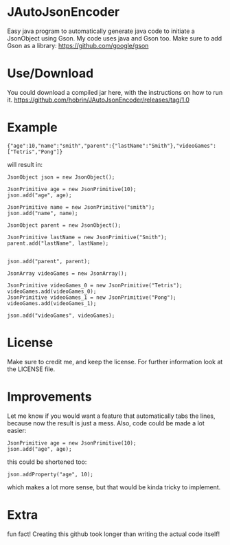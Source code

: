 # JAutoJsonEncoder
Easy java program to automatically generate java code to initiate a JsonObject using Gson. My code uses java and Gson too. Make sure to add Gson as a library: https://github.com/google/gson

# Use/Download
You could download a compiled jar here, with the instructions on how to run it.
https://github.com/hobrin/JAutoJsonEncoder/releases/tag/1.0

# Example
```
{"age":10,"name":"smith","parent":{"lastName":"Smith"},"videoGames":["Tetris","Pong"]}
```
will result in:
```
JsonObject json = new JsonObject();

JsonPrimitive age = new JsonPrimitive(10);
json.add("age", age);

JsonPrimitive name = new JsonPrimitive("smith");
json.add("name", name);

JsonObject parent = new JsonObject();

JsonPrimitive lastName = new JsonPrimitive("Smith");
parent.add("lastName", lastName);


json.add("parent", parent);

JsonArray videoGames = new JsonArray();

JsonPrimitive videoGames_0 = new JsonPrimitive("Tetris");
videoGames.add(videoGames_0);
JsonPrimitive videoGames_1 = new JsonPrimitive("Pong");
videoGames.add(videoGames_1);

json.add("videoGames", videoGames);
```
# License
Make sure to credit me, and keep the license. For further information look at the LICENSE file.

# Improvements
Let me know if you would want a feature that automatically tabs the lines, because now the result is just a mess. Also, code could be made a lot easier:
```
JsonPrimitive age = new JsonPrimitive(10);
json.add("age", age);
```
this could be shortened too:
```
json.addProperty("age", 10);
```
which makes a lot more sense, but that would be kinda tricky to implement.

# Extra
fun fact! Creating this github took longer than writing the actual code itself!
